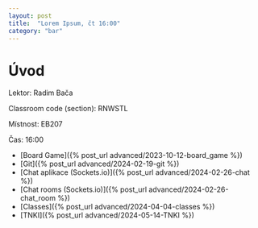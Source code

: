 ```yaml
---
layout: post
title:  "Lorem Ipsum, čt 16:00"
category: "bar"
--- 
```


# Úvod

Lektor: Radim Bača

Classroom code (section): RNWSTL

Místnost: EB207

Čas: 16:00


- [Board Game]({% post_url advanced/2023-10-12-board_game %})
- [Git]({% post_url advanced/2024-02-19-git %})
- [Chat aplikace (Sockets.io)]({% post_url advanced/2024-02-26-chat %})
- [Chat rooms  (Sockets.io)]({% post_url advanced/2024-02-26-chat_room %})
- [Classes]({% post_url advanced/2024-04-04-classes %})
- [TNKI]({% post_url advanced/2024-05-14-TNKI %})
